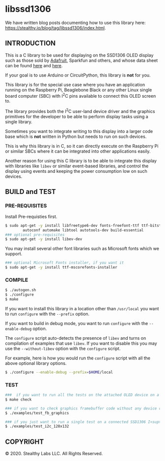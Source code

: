 # libssd1306

We have written blog posts documenting how to use this library here:
<https://stealthy.io/blog/tag/libssd1306/index.html>.

## INTRODUCTION

This is a C library to be used for displaying on the SSD1306 OLED display such
as those sold by [Adafruit](https://www.adafruit.com/product/326), Sparkfun and
others, and whose data sheet can be found [here](https://www.olimex.com/Products/Modules/LCD/MOD-OLED-128x64/resources/SSD1306.pdf) and [here](https://cdn-shop.adafruit.com/datasheets/SSD1306.pdf).

If your goal is to use Arduino or CircuitPython, this library is **not** for
you.

This library is for the special use case where you have an application running
on the Raspberry Pi, Beaglebone Black or any other Linux single board computer
(SBC) with I<sup>2</sup>C pins available to connect this OLED screen to.

The library provides both the I<sup>2</sup>C user-land device driver and the graphics
primitives for the developer to be able to perform display tasks using a single
library.

Sometimes you want to integrate writing to this display into a larger code base which is
**not** written in Python but needs to run on such devices.

This is why this library is in C, so it can directly execute on the Raspberry Pi
or similar SBCs where it can be integrated into other applications easily.

Another reason for using this C library is to be able to integrate this display
with libraries like `libev` or similar event-based libraries,  and control
the display using events and keeping the power consumption low on such devices.


## BUILD and TEST

### PRE-REQUISITES

Install Pre-requisties first.

```bash
$ sudo apt-get -y install libfreetype6-dev fonts-freefont-ttf ttf-bitstream-vera \
        autoconf automake libtool autotools-dev build-essential
### optional pre-requisites
$ sudo apt-get -y install libev-dev
```

You may install several other font libraries such as Microsoft fonts which we
support.

```bash
### optional Microsoft Fonts installer, if you want it
$ sudo apt-get -y install ttf-mscorefonts-installer
```

### COMPILE

```bash
$ ./autogen.sh
$ ./configure
$ make
```

If you want to install this library in a location other than `/usr/local` you
want to run `configure` with the `--prefix` option.

If you want to build in debug mode, you want to run `configure` with the
`--enable-debug` option.

The `configure` script auto-detects the presence of `libev` and
turns on compilation of examples that use `libev`. If you want to
disable this you may use the `--without-libev` option with
the `configure` script.

For example, here is how you would run the `configure` script with all the above
optional library options.

```bash
$ ./configure --enable-debug --prefix=$HOME/local
```

### TEST


```bash
###  if you want to run all the tests on the attached OLED device on a Raspberry Pi
$ make check

### if you want to check graphics framebuffer code without any device connected
$ ./examples/test_fb_graphics

### if you just want to run a single test on a connected SSD1306 I<sup>2</sup>C device  manually
$ ./examples/test_i2c_128x132
```

## COPYRIGHT

&copy; 2020. Stealthy Labs LLC. All Rights Reserved.
